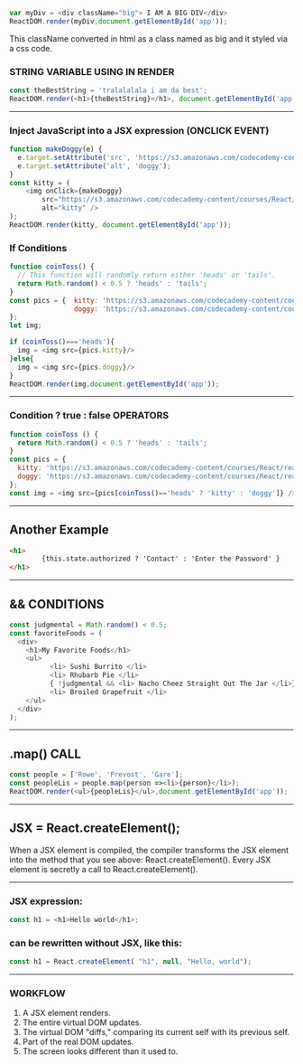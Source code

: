 
```Javascript
var myDiv = <div className="big"> I AM A BIG DIV</div>
ReactDOM.render(myDiv,document.getElementById('app'));
```
 This className converted in html as a class named as big and it styled via a css code.



 ### STRING VARIABLE USING IN RENDER
```Javascript
const theBestString = 'tralalalala i am da best';
ReactDOM.render(<h1>{theBestString}</h1>, document.getElementById('app'));
```
__________

### Inject JavaScript into a JSX expression (ONCLICK EVENT)

```Javascript
function makeDoggy(e) {
  e.target.setAttribute('src', 'https://s3.amazonaws.com/codecademy-content/courses/React/react_photo-puppy.jpeg');
  e.target.setAttribute('alt', 'doggy');
}
const kitty = (
	<img onClick={makeDoggy} 
		src="https://s3.amazonaws.com/codecademy-content/courses/React/react_photo-kitty.jpg" 
		alt="kitty" />
);
ReactDOM.render(kitty, document.getElementById('app'));

```

 ### If Conditions

```Javascript 
function coinToss() {
  // This function will randomly return either 'heads' or 'tails'.
  return Math.random() < 0.5 ? 'heads' : 'tails';
}
const pics = {  kitty: 'https://s3.amazonaws.com/codecademy-content/courses/React/react_photo-kitty.jpg',
                doggy: 'https://s3.amazonaws.com/codecademy-content/courses/React/react_photo-puppy.jpeg'
};
let img;

if (coinToss()==='heads'){
  img = <img src={pics.kitty}/>
}else{
  img = <img src={pics.doggy}/>
}
ReactDOM.render(img,document.getElementById('app'));
```
__________________________
### Condition ? true : false OPERATORS

```Javascript
function coinToss () {
  return Math.random() < 0.5 ? 'heads' : 'tails';
}
const pics = {
  kitty: 'https://s3.amazonaws.com/codecademy-content/courses/React/react_photo-kitty.jpg',
  doggy: 'https://s3.amazonaws.com/codecademy-content/courses/React/react_photo-puppy.jpeg'
};
const img = <img src={pics[coinToss()=='heads' ? 'kitty' : 'doggy']} />;
```
____________________________
## Another Example
```HTML
<h1>
        {this.state.authorized ? 'Contact' : 'Enter the Password' }  
</h1>
```
_____________________________
## && CONDITIONS

```Javascript
const judgmental = Math.random() < 0.5;
const favoriteFoods = (
  <div>
    <h1>My Favorite Foods</h1>
    <ul>
          <li> Sushi Burrito </li>
          <li> Rhubarb Pie </li>
          { !judgmental && <li> Nacho Cheez Straight Out The Jar </li>}
          <li> Broiled Grapefruit </li>
    </ul>
  </div>
);
```
__________________________
## .map() CALL

```Javascript
const people = ['Rowe', 'Prevost', 'Gare'];
const peopleLis = people.map(person =><li>{person}</li>);
ReactDOM.render(<ul>{peopleLis}</ul>,document.getElementById('app'));
```
____________________________
 ## JSX = React.createElement();
 
 When a JSX element is compiled, the compiler transforms the JSX element into the method that you see above: 
 React.createElement(). Every JSX element is secretly a call to React.createElement().
 ____________________________
 ### JSX expression:
```Javascript
const h1 = <h1>Hello world</h1>;
```
	
 ### can be rewritten without JSX, like this:
```Javascript	
const h1 = React.createElement( "h1", null, "Hello, world");
```
_____________________________

### WORKFLOW

 1. A JSX element renders.
 2. The entire virtual DOM updates.
 3. The virtual DOM "diffs," comparing its current self with its previous self.
 4. Part of the real DOM updates.
 5. The screen looks different than it used to.


